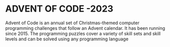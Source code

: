 # ADVENT OF CODE -2023

Advent of Code is an annual set of Christmas-themed computer programming challenges that follow an Advent calendar.
It has been running since 2015. The programming puzzles cover a variety of skill sets and skill levels and can be solved using any programming language
